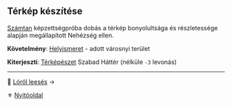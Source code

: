 ## Térkép készítése

[Számtan](kepzettsegek.tudomanyos/szamtan.md) képzettségpróba dobás a térkép bonyolultsága és részletessége alapján megállapított Nehézség ellen.

**Követelmény**: [Helyismeret](hatterek.kiemelt/helyismeret.md) - adott városnyi terület

**Kiterjeszti**: [Térképészet](hatterek.szabad/terkepeszet.md) Szabad Háttér (nélküle `-3` levonás)

---

🔗 [Lóról leesés](156_lorol_leeses.md) →

⚜️ [Nyitóoldal](start.md)
